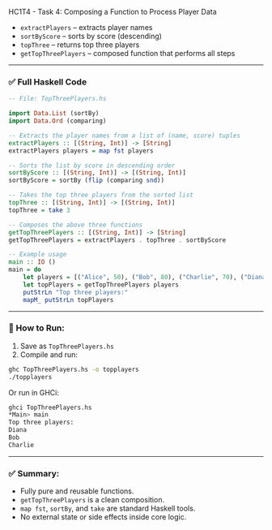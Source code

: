 HC1T4 - Task 4: Composing a Function to Process Player Data

* `extractPlayers` – extracts player names
* `sortByScore` – sorts by score (descending)
* `topThree` – returns top three players
* `getTopThreePlayers` – composed function that performs all steps

---

### ✅ Full Haskell Code

```haskell
-- File: TopThreePlayers.hs

import Data.List (sortBy)
import Data.Ord (comparing)

-- Extracts the player names from a list of (name, score) tuples
extractPlayers :: [(String, Int)] -> [String]
extractPlayers players = map fst players

-- Sorts the list by score in descending order
sortByScore :: [(String, Int)] -> [(String, Int)]
sortByScore = sortBy (flip (comparing snd))

-- Takes the top three players from the sorted list
topThree :: [(String, Int)] -> [(String, Int)]
topThree = take 3

-- Composes the above three functions
getTopThreePlayers :: [(String, Int)] -> [String]
getTopThreePlayers = extractPlayers . topThree . sortByScore

-- Example usage
main :: IO ()
main = do
    let players = [("Alice", 50), ("Bob", 80), ("Charlie", 70), ("Diana", 90), ("Eve", 65)]
    let topPlayers = getTopThreePlayers players
    putStrLn "Top three players:"
    mapM_ putStrLn topPlayers
```

---

### 🔧 How to Run:

1. Save as `TopThreePlayers.hs`
2. Compile and run:

```bash
ghc TopThreePlayers.hs -o topplayers
./topplayers
```

Or run in GHCi:

```bash
ghci TopThreePlayers.hs
*Main> main
Top three players:
Diana
Bob
Charlie
```

---

### ✅ Summary:

* Fully pure and reusable functions.
* `getTopThreePlayers` is a clean composition.
* `map fst`, `sortBy`, and `take` are standard Haskell tools.
* No external state or side effects inside core logic.


